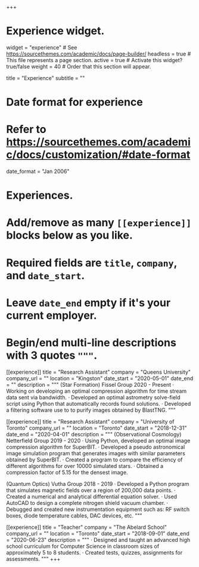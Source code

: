 +++
# Experience widget.
widget = "experience"  # See https://sourcethemes.com/academic/docs/page-builder/
headless = true  # This file represents a page section.
active = true  # Activate this widget? true/false
weight = 40  # Order that this section will appear.

title = "Experience"
subtitle = ""

# Date format for experience
#   Refer to https://sourcethemes.com/academic/docs/customization/#date-format
date_format = "Jan 2006"

# Experiences.
#   Add/remove as many `[[experience]]` blocks below as you like.
#   Required fields are `title`, `company`, and `date_start`.
#   Leave `date_end` empty if it's your current employer.
#   Begin/end multi-line descriptions with 3 quotes `"""`.

[[experience]]
  title = "Research Assistant"
  company = "Queens University"
  company_url = ""
  location = "Kingston"
  date_start = "2020-05-01"
  date_end = ""
  description = """
  (Star Formation) Fissel Group 2020 - Present
  · Working on developing an optimal compression algorithm for time stream data sent via bandwidth.
  · Developed an optimal astrometry solve-field script using Python that automatically records found solutions. 
  · Developed a filtering software use to to purify images obtained by BlastTNG.
  """

[[experience]]
  title = "Research Assistant"
  company = "University of Toronto"
  company_url = ""
  location = "Toronto"
  date_start = "2018-12-31"
  date_end = "2020-04-01"
  description = """
  (Observational Cosmology) Netterfield Group 2019 - 2020
  · Using Python, developed an optimal image compression algorithm for SuperBIT.
  · Developed a pseudo astronomical image simulation program that generates images with similar parameters obtained by SuperBIT.
  · Created a program to compare the efficiency of different algorithms for over 10000 simulated stars.
  · Obtained a compression factor of 5.15 for the densest image.

  (Quantum Optics) Vutha Group 2018 - 2019
  · Developed a Python program that simulates magnetic fields over a region of 200,000 data points.
  · Created a numerical and analytical differential equation solver.
  · Used AutoCAD to design a complete nitrogen shield vacuum chamber.
  · Debugged and created new instrumentation equipment such as: RF switch boxes, diode temperature
    cables, DAC devices, etc.
  """

[[experience]]
  title = "Teacher"
  company = "The Abelard School"
  company_url = ""
  location = "Toronto"
  date_start = "2018-09-01"
  date_end = "2020-06-23"
  description = """
  · Designed and taught an advanced high school curriculum for Computer Science in classroom sizes of approximately
  5 to 8 students.
  · Created tests, quizzes, assignments for assessments.
  """
+++
